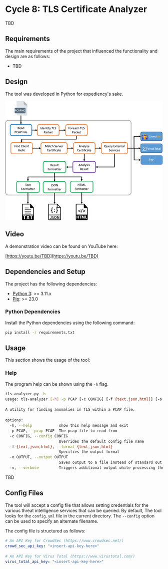 # Cycle 8: TLS Certificate Analyzer
TBD

## Requirements
The main requirements of the project that influenced the functionality and design are as follows:

  * TBD

## Design
The tool was developed in Python for expediency's sake.

![Architecture](assets/architecture.png)

## Video
A demonstration video can be found on YouTube here:

[https://youtu.be/TBD](https://youtu.be/TBD)


## Dependencies and Setup
The project has the following dependencies:

* [Python 3](https://www.python.org/): >= 3.11.x
* [Pip](https://pip.pypa.io/en/stable/): >= 23.0


### Python Dependencies
Install the Python dependencies using the following command:

```bash
pip install -r requirements.txt
```

## Usage
This section shows the usage of the tool:

### Help
The program help can be shown using the `-h` flag.

```bash
tls-analyzer.py -h
usage: tls-analyzer [-h] -p PCAP [-c CONFIG] [-f {text,json,html}] [-o OUTPUT] [-v]

A utility for finding anomalies in TLS within a PCAP file.

options:
  -h, --help            show this help message and exit
  -p PCAP, --pcap PCAP  The pcap file to read from
  -c CONFIG, --config CONFIG
                        Overrides the default config file name
  -f {text,json,html}, --format {text,json,html}
                        Specifies the output format
  -o OUTPUT, --output OUTPUT
                        Saves output to a file instead of standard out
  -v, --verbose         Triggers additional output while processing the pcap
```

TBD

## Config Files
The tool will accept a config file that allows setting credentials for the various threat intelligence services that can be queried.  By default, The tool looks for the `config.yml` file in the current directory.  The `--config` option can be used to specify an alternate filename.

The config file is structured as follows:

```yaml
# An API Key for CrowdSec (https://www.crowdsec.net/)
crowd_sec_api_key: "<insert-api-key-here>"

# An API Key for Virus Total (https://www.virustotal.com/)
virus_total_api_key: "<insert-api-key-here>"
```